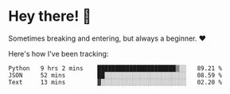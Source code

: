 # Hey there! 👋
Sometimes breaking and entering, but always a beginner. ❤️

Here's how I've been tracking:
<!--START_SECTION:waka-->

```text
Python   9 hrs 2 mins    ██████████████████████▒░░   89.21 %
JSON     52 mins         ██░░░░░░░░░░░░░░░░░░░░░░░   08.59 %
Text     13 mins         ▓░░░░░░░░░░░░░░░░░░░░░░░░   02.20 %
```

<!--END_SECTION:waka-->
